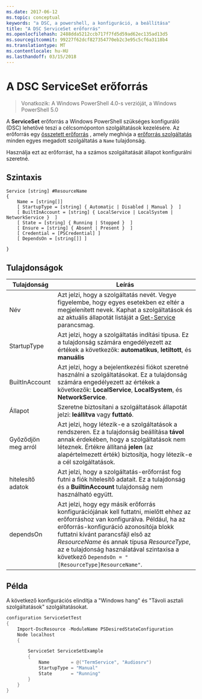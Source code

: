 ```yaml
---
ms.date: 2017-06-12
ms.topic: conceptual
keywords: "a DSC, a powershell, a konfiguráció, a beállítása"
title: "A DSC ServiceSet erőforrás"
ms.openlocfilehash: 2488dda5212ccb717f7fd5d59ad62ec135ad13d5
ms.sourcegitcommit: 99227f62dcf827354770eb2c3e95c5cf6a3118b4
ms.translationtype: MT
ms.contentlocale: hu-HU
ms.lasthandoff: 03/15/2018
---
```

# <a name="dsc-serviceset-resource"></a>A DSC ServiceSet erőforrás

> Vonatkozik: A Windows PowerShell 4.0-s verzióját, a Windows PowerShell 5.0


A **ServiceSet** erőforrás a Windows PowerShell szükséges konfiguráló (DSC) lehetővé teszi a célcsomóponton szolgáltatások kezelésére. Az erőforrás egy [összetett erőforrás](authoringResourceComposite.md) , amely meghívja a [erőforrás szolgáltatás](serviceResource.md) minden egyes megadott szolgáltatás a `Name` tulajdonság.

Használja ezt az erőforrást, ha a számos szolgáltatását állapot konfigurálni szeretné.

## <a name="syntax"></a>Szintaxis

```
Service [string] #ResourceName
{
    Name = [string[]]
    [ StartupType = [string] { Automatic | Disabled | Manual }  ]
    [ BuiltInAccount = [string] { LocalService | LocalSystem | NetworkService }  ]
    [ State = [string] { Running | Stopped }  ]
    [ Ensure = [string] { Absent | Present }  ]
    [ Credential = [PSCredential] ]
    [ DependsOn = [string[]] ]
    
}
```

## <a name="properties"></a>Tulajdonságok

|  Tulajdonság  |  Leírás   | 
|---|---| 
| Név| Azt jelzi, hogy a szolgáltatás nevét. Vegye figyelembe, hogy egyes esetekben ez eltér a megjelenített nevek. Kaphat a szolgáltatások és az aktuális állapotát listáját a [Get-Service](https://technet.microsoft.com/library/hh849804.aspx) parancsmag.|
| StartupType| Azt jelzi, hogy a szolgáltatás indítási típusa. Ez a tulajdonság számára engedélyezett az értékek a következők: **automatikus**, **letiltott**, és **manuális**|  
| BuiltInAccount| Azt jelzi, hogy a bejelentkezési fiókot szeretné használni a szolgáltatásokat. Ez a tulajdonság számára engedélyezett az értékek a következők: **LocalService**, **LocalSystem**, és **NetworkService**.| 
| Állapot| Szeretne biztosítani a szolgáltatások állapotát jelzi: **leállítva** vagy **futtató**.| 
| Győződjön meg arról| Azt jelzi, hogy létezik-e a szolgáltatások a rendszeren. Ez a tulajdonság beállítása **távol** annak érdekében, hogy a szolgáltatások nem léteznek. Értékre állítaná **jelen** (az alapértelmezett érték) biztosítja, hogy létezik-e a cél szolgáltatások.|
| hitelesítő adatok| Azt jelzi, hogy a szolgáltatás-erőforrást fog futni a fiók hitelesítő adatait. Ez a tulajdonság és a **BuiltinAccount** tulajdonság nem használható együtt.| 
| dependsOn| Azt jelzi, hogy egy másik erőforrás konfigurációjának kell futtatni, mielőtt ehhez az erőforráshoz van konfigurálva. Például, ha az erőforrás-konfiguráció azonosítója blokk futtatni kívánt parancsfájl első az *ResourceName* és annak típusa *ResourceType*, az e tulajdonság használatával szintaxisa a következő `DependsOn = "[ResourceType]ResourceName"`.| 



## <a name="example"></a>Példa

A következő konfigurációs elindítja a "Windows hang" és "Távoli asztali szolgáltatások" szolgáltatásokat.

```powershell
configuration ServiceSetTest
{
    Import-DscResource -ModuleName PSDesiredStateConfiguration
    Node localhost
    {

        ServiceSet ServiceSetExample
        {
            Name        = @("TermService", "Audiosrv")
            StartupType = "Manual"
            State       = "Running"
        } 
    }
}
```

